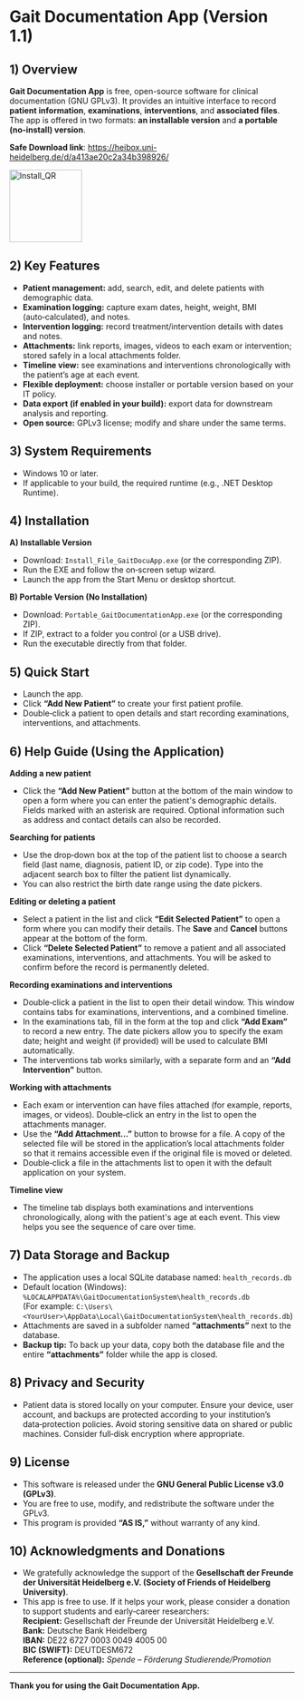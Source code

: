 # Gait Documentation App (Version 1.1)
## 1) Overview
**Gait Documentation App** is free, open-source software for clinical documentation (GNU GPLv3). It provides an intuitive interface to record **patient information**, **examinations**, **interventions**, and **associated files**. The app is offered in two formats: **an installable version** and **a portable (no‑install) version**.

**Safe Download link**:
https://heibox.uni-heidelberg.de/d/a413ae20c2a34b398926/

<img width="128" height="128" alt="Install_QR" src="https://github.com/user-attachments/assets/be81a3ca-a4b4-43a8-b385-bb0f68366038" />


## 2) Key Features
- **Patient management:** add, search, edit, and delete patients with demographic data.
- **Examination logging:** capture exam dates, height, weight, BMI (auto‑calculated), and notes.
- **Intervention logging:** record treatment/intervention details with dates and notes.
- **Attachments:** link reports, images, videos to each exam or intervention; stored safely in a local attachments folder.
- **Timeline view:** see examinations and interventions chronologically with the patient’s age at each event.
- **Flexible deployment:** choose installer or portable version based on your IT policy.
- **Data export (if enabled in your build):** export data for downstream analysis and reporting.
- **Open source:** GPLv3 license; modify and share under the same terms.

## 3) System Requirements
- Windows 10 or later.
- If applicable to your build, the required runtime (e.g., .NET Desktop Runtime).

## 4) Installation
**A) Installable Version**  
- Download: `Install_File_GaitDocuApp.exe` (or the corresponding ZIP).  
- Run the EXE and follow the on‑screen setup wizard.  
- Launch the app from the Start Menu or desktop shortcut.

**B) Portable Version (No Installation)**  
- Download: `Portable_GaitDocumentationApp.exe` (or the corresponding ZIP).  
- If ZIP, extract to a folder you control (or a USB drive).  
- Run the executable directly from that folder.

## 5) Quick Start
- Launch the app.  
- Click **“Add New Patient”** to create your first patient profile.  
- Double‑click a patient to open details and start recording examinations, interventions, and attachments.

## 6) Help Guide (Using the Application)
**Adding a new patient**  
- Click the **“Add New Patient”** button at the bottom of the main window to open a form where you can enter the patient's demographic details. Fields marked with an asterisk are required. Optional information such as address and contact details can also be recorded.

**Searching for patients**  
- Use the drop‑down box at the top of the patient list to choose a search field (last name, diagnosis, patient ID, or zip code). Type into the adjacent search box to filter the patient list dynamically.  
- You can also restrict the birth date range using the date pickers.

**Editing or deleting a patient**  
- Select a patient in the list and click **“Edit Selected Patient”** to open a form where you can modify their details. The **Save** and **Cancel** buttons appear at the bottom of the form.  
- Click **“Delete Selected Patient”** to remove a patient and all associated examinations, interventions, and attachments. You will be asked to confirm before the record is permanently deleted.

**Recording examinations and interventions**  
- Double‑click a patient in the list to open their detail window. This window contains tabs for examinations, interventions, and a combined timeline.  
- In the examinations tab, fill in the form at the top and click **“Add Exam”** to record a new entry. The date pickers allow you to specify the exam date; height and weight (if provided) will be used to calculate BMI automatically.  
- The interventions tab works similarly, with a separate form and an **“Add Intervention”** button.

**Working with attachments**  
- Each exam or intervention can have files attached (for example, reports, images, or videos). Double‑click an entry in the list to open the attachments manager.  
- Use the **“Add Attachment...”** button to browse for a file. A copy of the selected file will be stored in the application’s local attachments folder so that it remains accessible even if the original file is moved or deleted.  
- Double‑click a file in the attachments list to open it with the default application on your system.

**Timeline view**  
- The timeline tab displays both examinations and interventions chronologically, along with the patient's age at each event. This view helps you see the sequence of care over time.

## 7) Data Storage and Backup
- The application uses a local SQLite database named: `health_records.db`  
- Default location (Windows):  
  `%LOCALAPPDATA%\GaitDocumentationSystem\health_records.db`  
  (For example: `C:\Users\<YourUser>\AppData\Local\GaitDocumentationSystem\health_records.db`)  
- Attachments are saved in a subfolder named **“attachments”** next to the database.  
- **Backup tip:** To back up your data, copy both the database file and the entire **“attachments”** folder while the app is closed.

## 8) Privacy and Security
- Patient data is stored locally on your computer. Ensure your device, user account, and backups are protected according to your institution’s data‑protection policies. Avoid storing sensitive data on shared or public machines. Consider full‑disk encryption where appropriate.

## 9) License
- This software is released under the **GNU General Public License v3.0 (GPLv3)**.  
- You are free to use, modify, and redistribute the software under the GPLv3.  
- This program is provided **“AS IS,”** without warranty of any kind.

## 10) Acknowledgments and Donations
- We gratefully acknowledge the support of the **Gesellschaft der Freunde der Universität Heidelberg e.V. (Society of Friends of Heidelberg University)**.  
- This app is free to use. If it helps your work, please consider a donation to support students and early‑career researchers:  
  **Recipient:** Gesellschaft der Freunde der Universität Heidelberg e.V.  
  **Bank:** Deutsche Bank Heidelberg  
  **IBAN:** DE22 6727 0003 0049 4005 00  
  **BIC (SWIFT):** DEUTDESM672  
  **Reference (optional):** *Spende – Förderung Studierende/Promotion*

---

**Thank you for using the Gait Documentation App.**

